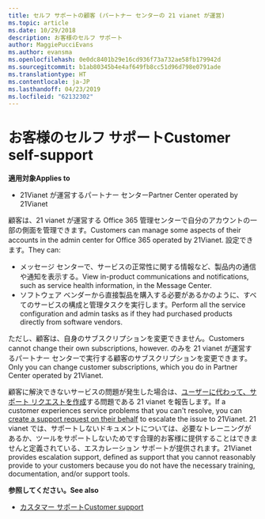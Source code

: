 ```yaml
---
title: セルフ サポートの顧客 (パートナー センターの 21 vianet が運営)
ms.topic: article
ms.date: 10/29/2018
description: お客様のセルフ サポート
author: MaggiePucciEvans
ms.author: evansma
ms.openlocfilehash: 0e0dc8401b29e16cd936f73a732ae58fb179942d
ms.sourcegitcommit: b1ab80345b4e4af649fb8cc51d96d798e0791ade
ms.translationtype: HT
ms.contentlocale: ja-JP
ms.lasthandoff: 04/23/2019
ms.locfileid: "62132302"
---
```

# <a name="customer-self-support"></a><span data-ttu-id="41137-103">お客様のセルフ サポート</span><span class="sxs-lookup"><span data-stu-id="41137-103">Customer self-support</span></span>

<span data-ttu-id="41137-104">**適用対象**</span><span class="sxs-lookup"><span data-stu-id="41137-104">**Applies to**</span></span>

-   <span data-ttu-id="41137-105">21Vianet が運営するパートナー センター</span><span class="sxs-lookup"><span data-stu-id="41137-105">Partner Center operated by 21Vianet</span></span>

<span data-ttu-id="41137-106">顧客は、21 vianet が運営する Office 365 管理センターで自分のアカウントの一部の側面を管理できます。</span><span class="sxs-lookup"><span data-stu-id="41137-106">Customers can manage some aspects of their accounts in the admin center for Office 365 operated by 21Vianet.</span></span> <span data-ttu-id="41137-107">設定できます。</span><span class="sxs-lookup"><span data-stu-id="41137-107">They can:</span></span>

-   <span data-ttu-id="41137-108">メッセージ センターで、サービスの正常性に関する情報など、製品内の通信や通知を表示する。</span><span class="sxs-lookup"><span data-stu-id="41137-108">View in-product communications and notifications, such as service health information, in the Message Center.</span></span>
-   <span data-ttu-id="41137-109">ソフトウェア ベンダーから直接製品を購入する必要があるかのように、すべてのサービスの構成と管理タスクを実行します。</span><span class="sxs-lookup"><span data-stu-id="41137-109">Perform all the service configuration and admin tasks as if they had purchased products directly from software vendors.</span></span> 

<span data-ttu-id="41137-110">ただし、顧客は、自身のサブスクリプションを変更できません。</span><span class="sxs-lookup"><span data-stu-id="41137-110">Customers cannot change their own subscriptions, however.</span></span> <span data-ttu-id="41137-111">のみを 21 vianet が運営するパートナー センターで実行する顧客のサブスクリプションを変更できます。</span><span class="sxs-lookup"><span data-stu-id="41137-111">Only you can change customer subscriptions, which you do in Partner Center operated by 21Vianet.</span></span>

<span data-ttu-id="41137-112">顧客に解決できないサービスの問題が発生した場合は、[ユーザーに代わって、サポート リクエストを作成](report-problems-on-behalf-of-a-customer.md)する問題である 21 vianet を報告します。</span><span class="sxs-lookup"><span data-stu-id="41137-112">If a customer experiences service problems that you can't resolve, you can [create a support request on their behalf](report-problems-on-behalf-of-a-customer.md) to escalate the issue to 21Vianet.</span></span> <span data-ttu-id="41137-113">21 vianet では、サポートしないドキュメントについては、必要なトレーニングがあるか、ツールをサポートしないためです合理的お客様に提供することはできませんと定義されている、エスカレーション サポートが提供されます。</span><span class="sxs-lookup"><span data-stu-id="41137-113">21Vianet provides escalation support, defined as support that you cannot reasonably provide to your customers because you do not have the necessary training, documentation, and/or support tools.</span></span>

<span data-ttu-id="41137-114">**参照してください。**</span><span class="sxs-lookup"><span data-stu-id="41137-114">**See also**</span></span>

-   [<span data-ttu-id="41137-115">カスタマー サポート</span><span class="sxs-lookup"><span data-stu-id="41137-115">Customer support</span></span>](customer-support.md)





 

 




